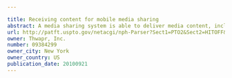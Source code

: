 ```yaml
---

title: Receiving content for mobile media sharing
abstract: A media sharing system is able to deliver media content, including video, audio, photographs and graphics, to a wide variety of devices, using a file format appropriate to the delivery device and using a delivery method appropriate to the delivery device.
url: http://patft.uspto.gov/netacgi/nph-Parser?Sect1=PTO2&Sect2=HITOFF&p=1&u=%2Fnetahtml%2FPTO%2Fsearch-adv.htm&r=1&f=G&l=50&d=PALL&S1=09384299&OS=09384299&RS=09384299
owner: Thwapr, Inc.
number: 09384299
owner_city: New York
owner_country: US
publication_date: 20100921
---
```

